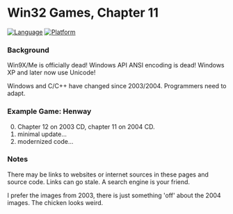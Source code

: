 # Win32 Games, Chapter 11
[![Language](https://img.shields.io/badge/Language%20-C++-blue.svg)](https://github.com/GeorgePimpleton/Win32-games/)
[![Platform](https://img.shields.io/badge/Platform%20-Win32-blue.svg)](https://github.com/GeorgePimpleton/Win32-games/)

### Background
Win9X/Me is officially dead!  Windows API ANSI encoding is dead!  Windows XP and later now use Unicode!

Windows and C/C++ have changed since 2003/2004.  Programmers need to adapt.

### Example Game: Henway
0. Chapter 12 on 2003 CD, chapter 11 on 2004 CD.
1. minimal update...
2. modernized code...

### Notes
There may be links to websites or internet sources in these pages and source code. Links can go stale. A search engine is your friend.

I prefer the images from 2003, there is just something 'off' about the 2004 images.  The chicken looks weird.
